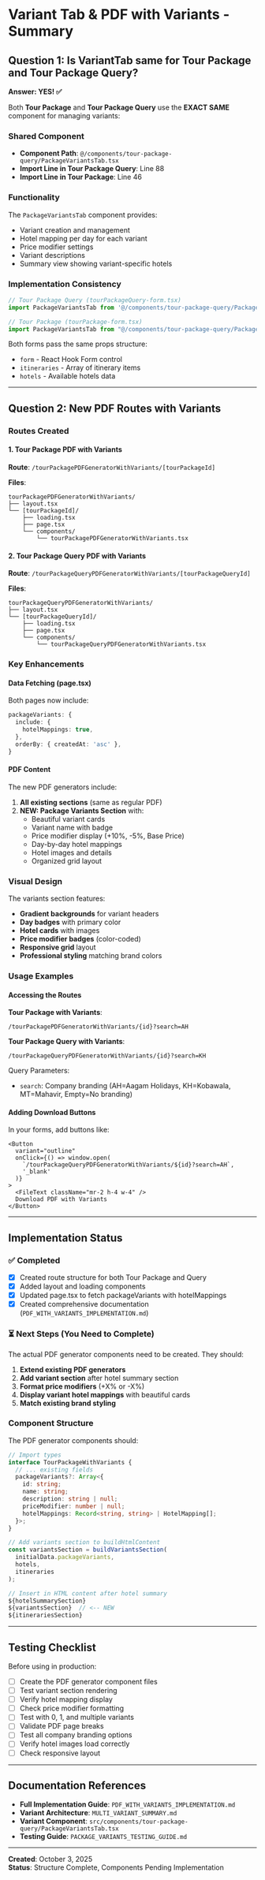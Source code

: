 # Variant Tab & PDF with Variants - Summary

## Question 1: Is VariantTab same for Tour Package and Tour Package Query?

**Answer: YES! ✅**

Both **Tour Package** and **Tour Package Query** use the **EXACT SAME** component for managing variants:

### Shared Component
- **Component Path**: `@/components/tour-package-query/PackageVariantsTab.tsx`
- **Import Line in Tour Package Query**: Line 88
- **Import Line in Tour Package**: Line 46

### Functionality
The `PackageVariantsTab` component provides:
- Variant creation and management
- Hotel mapping per day for each variant
- Price modifier settings
- Variant descriptions
- Summary view showing variant-specific hotels

### Implementation Consistency
```typescript
// Tour Package Query (tourPackageQuery-form.tsx)
import PackageVariantsTab from '@/components/tour-package-query/PackageVariantsTab';

// Tour Package (tourPackage-form.tsx)
import PackageVariantsTab from "@/components/tour-package-query/PackageVariantsTab"
```

Both forms pass the same props structure:
- `form` - React Hook Form control
- `itineraries` - Array of itinerary items
- `hotels` - Available hotels data

---

## Question 2: New PDF Routes with Variants

### Routes Created

#### 1. Tour Package PDF with Variants
**Route**: `/tourPackagePDFGeneratorWithVariants/[tourPackageId]`

**Files**:
```
tourPackagePDFGeneratorWithVariants/
├── layout.tsx
└── [tourPackageId]/
    ├── loading.tsx
    ├── page.tsx
    └── components/
        └── tourPackagePDFGeneratorWithVariants.tsx
```

#### 2. Tour Package Query PDF with Variants
**Route**: `/tourPackageQueryPDFGeneratorWithVariants/[tourPackageQueryId]`

**Files**:
```
tourPackageQueryPDFGeneratorWithVariants/
├── layout.tsx
└── [tourPackageQueryId]/
    ├── loading.tsx
    ├── page.tsx
    └── components/
        └── tourPackageQueryPDFGeneratorWithVariants.tsx
```

### Key Enhancements

#### Data Fetching (page.tsx)
Both pages now include:
```typescript
packageVariants: {
  include: {
    hotelMappings: true,
  },
  orderBy: { createdAt: 'asc' },
}
```

#### PDF Content
The new PDF generators include:
1. **All existing sections** (same as regular PDF)
2. **NEW: Package Variants Section** with:
   - Beautiful variant cards
   - Variant name with badge
   - Price modifier display (+10%, -5%, Base Price)
   - Day-by-day hotel mappings
   - Hotel images and details
   - Organized grid layout

### Visual Design

The variants section features:
- **Gradient backgrounds** for variant headers
- **Day badges** with primary color
- **Hotel cards** with images
- **Price modifier badges** (color-coded)
- **Responsive grid** layout
- **Professional styling** matching brand colors

### Usage Examples

#### Accessing the Routes

**Tour Package with Variants**:
```
/tourPackagePDFGeneratorWithVariants/{id}?search=AH
```

**Tour Package Query with Variants**:
```
/tourPackageQueryPDFGeneratorWithVariants/{id}?search=KH
```

Query Parameters:
- `search`: Company branding (AH=Aagam Holidays, KH=Kobawala, MT=Mahavir, Empty=No branding)

#### Adding Download Buttons

In your forms, add buttons like:
```tsx
<Button
  variant="outline"
  onClick={() => window.open(
    `/tourPackageQueryPDFGeneratorWithVariants/${id}?search=AH`,
    '_blank'
  )}
>
  <FileText className="mr-2 h-4 w-4" />
  Download PDF with Variants
</Button>
```

---

## Implementation Status

### ✅ Completed
- [x] Created route structure for both Tour Package and Query
- [x] Added layout and loading components
- [x] Updated page.tsx to fetch packageVariants with hotelMappings
- [x] Created comprehensive documentation (`PDF_WITH_VARIANTS_IMPLEMENTATION.md`)

### ⏳ Next Steps (You Need to Complete)

The actual PDF generator components need to be created. They should:

1. **Extend existing PDF generators**
2. **Add variant section** after hotel summary section
3. **Format price modifiers** (+X% or -X%)
4. **Display variant hotel mappings** with beautiful cards
5. **Match existing brand styling**

### Component Structure

The PDF generator components should:
```typescript
// Import types
interface TourPackageWithVariants {
  // ... existing fields
  packageVariants?: Array<{
    id: string;
    name: string;
    description: string | null;
    priceModifier: number | null;
    hotelMappings: Record<string, string> | HotelMapping[];
  }>;
}

// Add variants section to buildHtmlContent
const variantsSection = buildVariantsSection(
  initialData.packageVariants,
  hotels,
  itineraries
);

// Insert in HTML content after hotel summary
${hotelSummarySection}
${variantsSection}  // <-- NEW
${itinerariesSection}
```

---

## Testing Checklist

Before using in production:
- [ ] Create the PDF generator component files
- [ ] Test variant section rendering
- [ ] Verify hotel mapping display
- [ ] Check price modifier formatting
- [ ] Test with 0, 1, and multiple variants
- [ ] Validate PDF page breaks
- [ ] Test all company branding options
- [ ] Verify hotel images load correctly
- [ ] Check responsive layout

---

## Documentation References

- **Full Implementation Guide**: `PDF_WITH_VARIANTS_IMPLEMENTATION.md`
- **Variant Architecture**: `MULTI_VARIANT_SUMMARY.md`
- **Variant Component**: `src/components/tour-package-query/PackageVariantsTab.tsx`
- **Testing Guide**: `PACKAGE_VARIANTS_TESTING_GUIDE.md`

---

**Created**: October 3, 2025  
**Status**: Structure Complete, Components Pending Implementation
